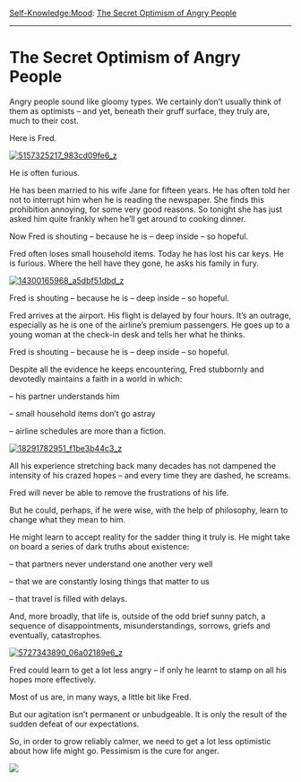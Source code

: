 [Self-Knowledge:](https://www.theschooloflife.com/thebookoflife/category/self-knowledge/)[Mood](https://www.theschooloflife.com/thebookoflife/category/self-knowledge/mood/): [The Secret Optimism of Angry People](https://www.theschooloflife.com/thebookoflife/the-secret-optimism-of-angry-people/)

* * *

# The Secret Optimism of Angry People

Angry people sound like gloomy types. We certainly don’t usually think of them as optimists – and yet, beneath their gruff surface, they truly are, much to their cost.

Here is Fred.

[![5157325217_983cd09fe6_z](https://www.theschooloflife.com/thebookoflife/wp-content/uploads/2016/10/5157325217_983cd09fe6_z.jpg)](http://www.thebookoflife.org/wp-content/uploads/2016/10/5157325217_983cd09fe6_z.jpg)

He is often furious.

He has been married to his wife Jane for fifteen years. He has often told her not to interrupt him when he is reading the newspaper. She finds this prohibition annoying, for some very good reasons. So tonight she has just asked him quite frankly when he’ll get around to cooking dinner.

Now Fred is shouting – because he is – deep inside – so hopeful.

Fred often loses small household items. Today he has lost his car keys. He is furious. Where the hell have they gone, he asks his family in fury.

[![14300165968_a5dbf51dbd_z](https://www.theschooloflife.com/thebookoflife/wp-content/uploads/2016/10/14300165968_a5dbf51dbd_z.jpg)](http://www.thebookoflife.org/wp-content/uploads/2016/10/14300165968_a5dbf51dbd_z.jpg)

Fred is shouting – because he is – deep inside – so hopeful.

Fred arrives at the airport. His flight is delayed by four hours. It’s an outrage, especially as he is one of the airline’s premium passengers. He goes up to a young woman at the check-in desk and tells her what he thinks.

Fred is shouting – because he is – deep inside – so hopeful.

Despite all the evidence he keeps encountering, Fred stubbornly and devotedly maintains a faith in a world in which:

– his partner understands him

– small household items don’t go astray

– airline schedules are more than a fiction.

[![18291782951_f1be3b44c3_z](https://www.theschooloflife.com/thebookoflife/wp-content/uploads/2016/10/18291782951_f1be3b44c3_z.jpg)](http://www.thebookoflife.org/wp-content/uploads/2016/10/18291782951_f1be3b44c3_z.jpg)

All his experience stretching back many decades has not dampened the intensity of his crazed hopes – and every time they are dashed, he screams.

Fred will never be able to remove the frustrations of his life.

But he could, perhaps, if he were wise, with the help of philosophy, learn to change what they mean to him.

He might learn to accept reality for the sadder thing it truly is. He might take on board a series of dark truths about existence:

–&nbsp;that partners never understand one another very well

–&nbsp;that we are constantly losing things that matter to us

–&nbsp;that travel is filled with delays.

And, more broadly, that life is, outside of the odd brief sunny patch, a sequence of disappointments, misunderstandings, sorrows, griefs and eventually, catastrophes.

[![5727343890_06a02189e6_z](https://www.theschooloflife.com/thebookoflife/wp-content/uploads/2016/10/5727343890_06a02189e6_z.jpg)](http://www.thebookoflife.org/wp-content/uploads/2016/10/5727343890_06a02189e6_z.jpg)

Fred could learn to get a lot less angry – if only he learnt to stamp on all his hopes more effectively.

Most of us are, in many ways, a little bit like Fred.

But our agitation isn’t permanent or unbudgeable. It is only the result of the sudden defeat of our expectations.

So, in order to grow reliably calmer, we need to get a lot less optimistic about how life might go. Pessimism is the cure for anger.

[![](https://img.youtube.com/vi/coiCkmcKjX8/0.jpg)](https://www.youtube.com/embed/coiCkmcKjX8 '')
